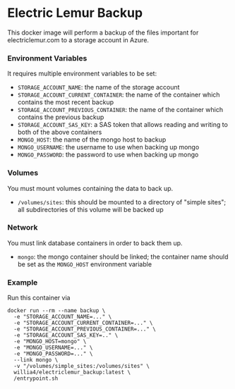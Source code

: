 # Electric Lemur Backup

This docker image will perform a backup of the files important for electriclemur.com to a storage account in Azure. 

### Environment Variables
It requires multiple environment variables to be set: 

- `STORAGE_ACCOUNT_NAME`: the name of the storage account
- `STORAGE_ACCOUNT_CURRENT_CONTAINER`: the name of the container which contains the most recent backup
- `STORAGE_ACCOUNT_PREVIOUS_CONTAINER`: the name of the container which contains the previous backup
- `STORAGE_ACCOUNT_SAS_KEY`: a SAS token that allows reading and writing to both of the above containers
- `MONGO_HOST`: the name of the mongo host to backup
- `MONGO_USERNAME`: the username to use when backing up mongo
- `MONGO_PASSWORD`: the password to use when backing up mongo

### Volumes
You must mount volumes containing the data to back up.

- `/volumes/sites`: this should be mounted to a directory of "simple sites"; all subdirectories of this volume will be backed up

### Network
You must link database containers in order to back them up.

- `mongo`: the mongo container should be linked; the container name should be set as the `MONGO_HOST` environment variable

### Example
Run this container via

```
docker run --rm --name backup \
  -e "STORAGE_ACCOUNT_NAME=..." \
  -e "STORAGE_ACCOUNT_CURRENT_CONTAINER=..." \
  -e "STORAGE_ACCOUNT_PREVIOUS_CONTAINER=..." \
  -e "STORAGE_ACCOUNT_SAS_KEY=.." \
  -e "MONGO_HOST=mongo" \
  -e "MONGO_USERNAME=..." \
  -e "MONGO_PASSWORD=..." \
  --link mongo \
  -v "/volumes/simple_sites:/volumes/sites" \
  willia4/electriclemur_backup:latest \
  /entrypoint.sh
```